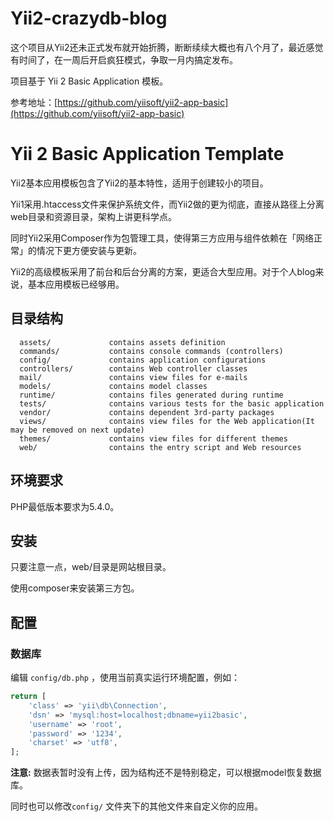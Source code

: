 Yii2-crazydb-blog
=================

这个项目从Yii2还未正式发布就开始折腾，断断续续大概也有八个月了，最近感觉有时间了，在一周后开启疯狂模式，争取一月内搞定发布。

项目基于 Yii 2 Basic Application 模板。

参考地址：[https://github.com/yiisoft/yii2-app-basic](https://github.com/yiisoft/yii2-app-basic)

Yii 2 Basic Application Template
================================

Yii2基本应用模板包含了Yii2的基本特性，适用于创建较小的项目。

Yii1采用.htaccess文件来保护系统文件，而Yii2做的更为彻底，直接从路径上分离web目录和资源目录，架构上讲更科学点。

同时Yii2采用Composer作为包管理工具，使得第三方应用与组件依赖在「网络正常」的情况下更方便安装与更新。

Yii2的高级模板采用了前台和后台分离的方案，更适合大型应用。对于个人blog来说，基本应用模板已经够用。


目录结构
-------------------

      assets/             contains assets definition
      commands/           contains console commands (controllers)
      config/             contains application configurations
      controllers/        contains Web controller classes
      mail/               contains view files for e-mails
      models/             contains model classes
      runtime/            contains files generated during runtime
      tests/              contains various tests for the basic application
      vendor/             contains dependent 3rd-party packages
      views/              contains view files for the Web application(It may be removed on next update)
      themes/             contains view files for different themes
      web/                contains the entry script and Web resources


环境要求
------------

PHP最低版本要求为5.4.0。


安装
------------

只要注意一点，web/目录是网站根目录。

使用composer来安装第三方包。

配置
-------------

### 数据库

编辑 `config/db.php` ，使用当前真实运行环境配置，例如：

```php
return [
    'class' => 'yii\db\Connection',
    'dsn' => 'mysql:host=localhost;dbname=yii2basic',
    'username' => 'root',
    'password' => '1234',
    'charset' => 'utf8',
];
```

**注意:** 数据表暂时没有上传，因为结构还不是特别稳定，可以根据model恢复数据库。

同时也可以修改`config/` 文件夹下的其他文件来自定义你的应用。